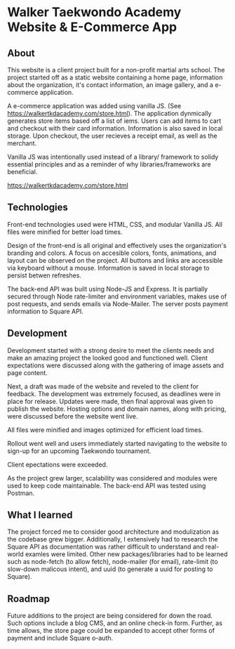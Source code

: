 # Walker Taekwondo Academy Website & E-Commerce App

## About
This website is a client project built for a non-profit martial arts school. The project started off as a static website containing a home page, information about the organization, it's contact information, an image gallery, and a e-commerce application.

A e-commerce application was added using vanilla JS. (See https://walkertkdacademy.com/store.html). The application dynmically generates store items based off a list of iems. Users can add items to cart and checkout with their card information. Information is also saved in local storage. Upon checkout, the user recieves a receipt email, as well as the merchant.

Vanilla JS was intentionally used instead of a library/ framework to solidy essential principles and as a reminder of why libraries/frameworks are beneficial.

https://walkertkdacademy.com/store.html

## Technologies

Front-end technologies used were HTML, CSS, and modular Vanilla JS. All files were minified for better load times.

Design of the front-end is all original and effectively uses the organization's branding and colors. A focus on accesible colors, fonts, animations, and layout can be observed on the project. All buttons and links are accessible via keyboard without a mouse. Information is saved in local storage to persist betwen refreshes. 

The back-end API was built using Node-JS and Express. It is partially secured through Node rate-limiter and environment variables, makes use of post requests, and sends emails via Node-Mailer. The server posts payment information to Square API. 

## Development
Development started with a strong desire to meet the clients needs and make an amazing project the looked good and functioned well. Client expectations were discussed along with the gathering of image assets and page content. 

Next, a draft was made of the website and reveled to the client for feedback. The development was extremely focused, as deadlines were in place for release. Updates were made, then final approval was given to publish the website. Hosting options and domain names, along with pricing, were discussed before the website went live.

All files were minified and images optimized for efficient load times. 

Rollout went well and users immediately started navigating to the website to sign-up for an upcoming Taekwondo tournament. 

Client epectations were exceeded.

As the project grew larger, scalability was considered and modules were used to keep code maintainable. The back-end API was tested using Postman.

## What I learned
The project forced me to consider good architecture and modulization as the codebase grew bigger. Additionally, I extensively had to research the Square API as documentation was rather difficult to understand and real-world examles were limited. Other new packages/libraries had to be learned such as node-fetch (to allow fetch), node-mailer (for email), rate-limit (to slow-down malicous intent), and uuid (to generate a uuid for posting to Square). 

## Roadmap
Future additions to the project are being considered for down the road. Such options include a blog CMS, and an online check-in form. Further, as time allows, the store page could be expanded to accept other forms of payment and include Square o-auth. 


